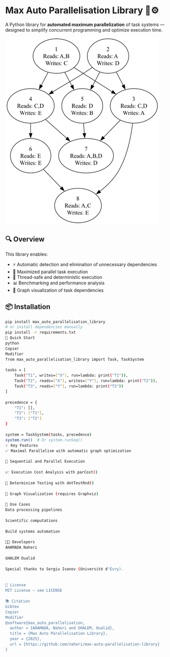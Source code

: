 # Max Auto Parallelisation Library 🧠⚙️

A Python library for **automated maximum parallelization** of task systems — designed to simplify concurrent programming and optimize execution time.

![Task Graph Example](images/task_system_max_parallel.png)

## 🔍 Overview

This library enables:
- ⚡ Automatic detection and elimination of unnecessary dependencies
- 🚀 Maximized parallel task execution
- 🔐 Thread-safe and deterministic execution
- 📊 Benchmarking and performance analysis
- 🧩 Graph visualization of task dependencies

## 📦 Installation

```bash
pip install max_auto_parallelisation_library
# or install dependencies manually
pip install -r requirements.txt
🚀 Quick Start
python
Copier
Modifier
from max_auto_parallelisation_library import Task, TaskSystem

tasks = [
    Task("T1", writes=["X"], run=lambda: print("T1")),
    Task("T2", reads=["X"], writes=["Y"], run=lambda: print("T2")),
    Task("T3", reads=["Y"], run=lambda: print("T3"))
]

precedence = {
    "T1": [],
    "T2": ["T1"],
    "T3": ["T2"]
}

system = TaskSystem(tasks, precedence)
system.run()  # Or system.runSeq()
✨ Key Features
✅ Maximal Parallelism with automatic graph optimization

🔄 Sequential and Parallel Execution

📈 Execution Cost Analysis with parCost()

🔬 Determinism Testing with detTestRnd()

🎯 Graph Visualization (requires Graphviz)

🧪 Use Cases
Data processing pipelines

Scientific computations

Build systems automation

👨‍💻 Developers
AHAMADA Naheri

GHALEM Oualid

Special thanks to Sergiu Ivanov (Université d'Évry).


📝 License
MIT License — see LICENSE

📚 Citation
bibtex
Copier
Modifier
@software{max_auto_parallelisation,
  author = {AHAMADA, Naheri and GHALEM, Oualid},
  title = {Max Auto Parallelisation Library},
  year = {2025},
  url = {https://github.com/naheri/max-auto-parallelisation-library}
}
